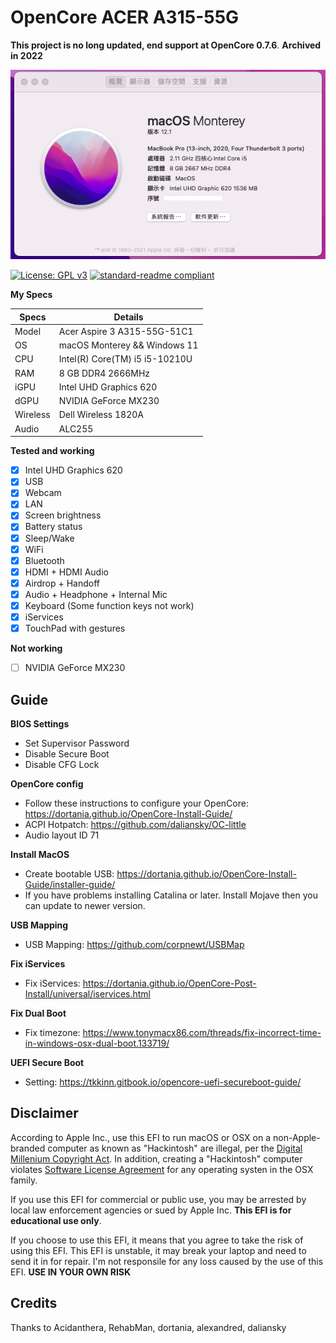 # OpenCore ACER A315-55G

**This project is no long updated, end support at OpenCore 0.7.6**. 
**Archived in 2022**

![banner](banner.png)

[![License: GPL v3](https://img.shields.io/badge/License-GPLv3-blue.svg)](LICENSE)
[![standard-readme compliant](https://img.shields.io/badge/readme%20style-standard-brightgreen.svg?style=flat-square)](https://github.com/RichardLitt/standard-readme)



__My Specs__

| Specs | Details |
|------------|-------------------------------|
| Model | Acer Aspire 3 A315-55G-51C1 |
| OS | macOS Monterey && Windows 11  |
| CPU | Intel(R) Core(TM) i5 i5-10210U |
| RAM | 8 GB DDR4 2666MHz |
| iGPU | Intel UHD Graphics 620 |
| dGPU | NVIDIA GeForce MX230 |
| Wireless | Dell Wireless 1820A |
| Audio | ALC255 |

__Tested and working__

- [x] Intel UHD Graphics 620
- [x] USB
- [x] Webcam
- [x] LAN
- [x] Screen brightness
- [x] Battery status
- [x] Sleep/Wake
- [x] WiFi
- [x] Bluetooth
- [x] HDMI + HDMI Audio
- [x] Airdrop + Handoff
- [x] Audio + Headphone + Internal Mic
- [x] Keyboard (Some function keys not work)
- [x] iServices
- [x] TouchPad with gestures 

__Not working__

- [ ] NVIDIA GeForce MX230


## Guide

__BIOS Settings__

- Set Supervisor Password
- Disable Secure Boot
- Disable CFG Lock

__OpenCore config__

- Follow these instructions to configure your OpenCore: https://dortania.github.io/OpenCore-Install-Guide/  
- ACPI Hotpatch: https://github.com/daliansky/OC-little  
- Audio layout ID 71

__Install MacOS__

- Create bootable USB: https://dortania.github.io/OpenCore-Install-Guide/installer-guide/  
- If you have problems installing Catalina or later. Install Mojave then you can update to newer version.

__USB Mapping__

- USB Mapping: https://github.com/corpnewt/USBMap

__Fix iServices__

- Fix iServices: https://dortania.github.io/OpenCore-Post-Install/universal/iservices.html


__Fix Dual Boot__

- Fix timezone: https://www.tonymacx86.com/threads/fix-incorrect-time-in-windows-osx-dual-boot.133719/  

__UEFI Secure Boot__

- Setting: https://tkkinn.gitbook.io/opencore-uefi-secureboot-guide/


## Disclaimer

According to Apple Inc., use this EFI to run macOS or OSX on a non-Apple-branded computer as known as "Hackintosh" are illegal, per the [Digital Millenium Copyright Act](https://www.copyright.gov/dmca/). In addition, creating a "Hackintosh" computer violates [Software License Agreement](https://www.apple.com/legal/sla/docs/macOSMonterey.pdf) for any operating systen in the OSX family.

If you use this EFI for commercial or public use, you may be arrested by local law enforcement agencies or sued by Apple Inc. **This EFI is for educational use only**.

If you choose to use this EFI, it means that you agree to take the risk of using this EFI. This EFI is unstable, it may break your laptop and need to send it in for repair. I'm not responsile for any loss caused by the use of this EFI. **USE IN YOUR OWN RISK**

## Credits

Thanks to Acidanthera, RehabMan, dortania, alexandred, daliansky
